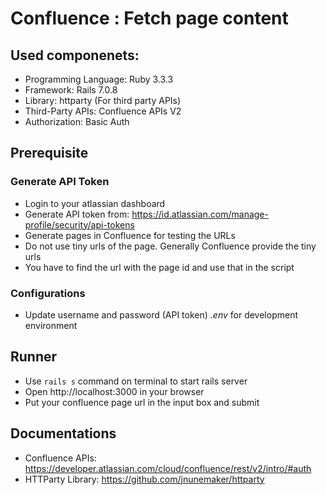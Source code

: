 # Confluence : Fetch page content

## Used componenets:
- Programming Language: Ruby 3.3.3
- Framework: Rails 7.0.8
- Library: httparty (For third party APIs)
- Third-Party APIs: Confluence APIs V2
- Authorization: Basic Auth

## Prerequisite
### Generate API Token
- Login to your atlassian dashboard
- Generate API token from: https://id.atlassian.com/manage-profile/security/api-tokens
- Generate pages in Confluence for testing the URLs
- Do not use tiny urls of the page. Generally Confluence provide the tiny urls
- You have to find the url with the page id and use that in the script

### Configurations
- Update username and password (API token) *.env* for development environment

## Runner
- Use `rails s` command on terminal to start rails server
- Open http://localhost:3000 in your browser
- Put your confluence page url in the input box and submit

## Documentations
- Confluence APIs: https://developer.atlassian.com/cloud/confluence/rest/v2/intro/#auth
- HTTParty Library: https://github.com/jnunemaker/httparty